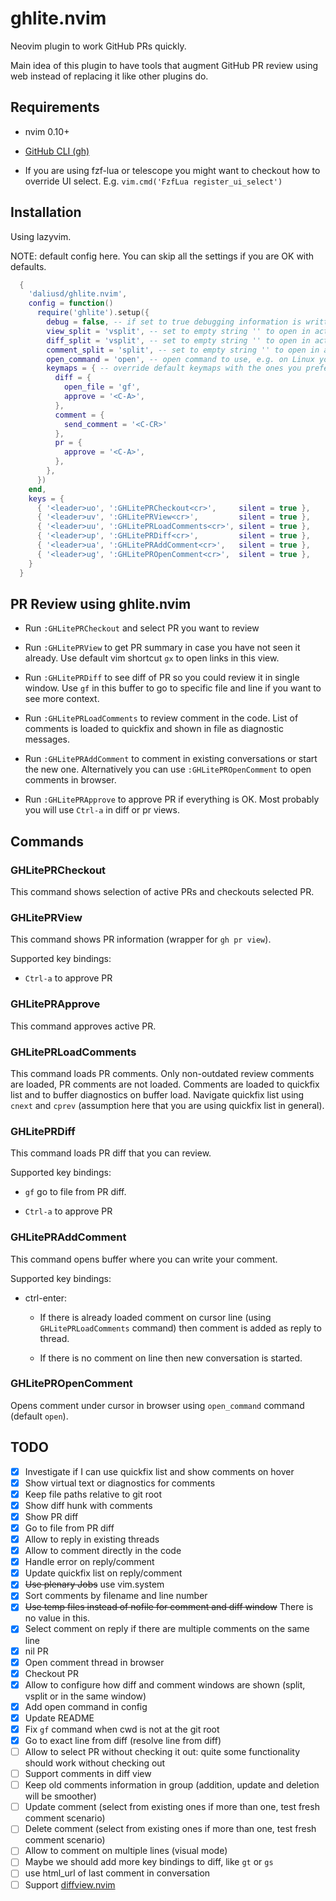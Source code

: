 # ghlite.nvim

Neovim plugin to work GitHub PRs quickly.

Main idea of this plugin to have tools that augment GitHub PR review using web
instead of replacing it like other plugins do.

## Requirements

- nvim 0.10+

- [GitHub CLI (gh)](https://cli.github.com/)

- If you are using fzf-lua or telescope you might want to checkout how to
  override UI select. E.g. `vim.cmd('FzfLua register_ui_select')`

## Installation

Using lazyvim.

NOTE: default config here. You can skip all the settings if you are OK with defaults.

```lua
  {
    'daliusd/ghlite.nvim',
    config = function()
      require('ghlite').setup({
        debug = false, -- if set to true debugging information is written to ~/.ghlite.log file
        view_split = 'vsplit', -- set to empty string '' to open in active buffer
        diff_split = 'vsplit', -- set to empty string '' to open in active buffer
        comment_split = 'split', -- set to empty string '' to open in active buffer
        open_command = 'open', -- open command to use, e.g. on Linux you might want to use xdg-open
        keymaps = { -- override default keymaps with the ones you prefer
          diff = {
            open_file = 'gf',
            approve = '<C-A>',
          },
          comment = {
            send_comment = '<C-CR>'
          },
          pr = {
            approve = '<C-A>',
          },
        },
      })
    end,
    keys = {
      { '<leader>uo', ':GHLitePRCheckout<cr>',     silent = true },
      { '<leader>uv', ':GHLitePRView<cr>',         silent = true },
      { '<leader>uu', ':GHLitePRLoadComments<cr>', silent = true },
      { '<leader>up', ':GHLitePRDiff<cr>',         silent = true },
      { '<leader>ua', ':GHLitePRAddComment<cr>',   silent = true },
      { '<leader>ug', ':GHLitePROpenComment<cr>',  silent = true },
    }
  }
```

## PR Review using ghlite.nvim

- Run `:GHLitePRCheckout` and select PR you want to review

- Run `:GHLitePRView` to get PR summary in case you have not seen it already.
  Use default vim shortcut `gx` to open links in this view.

- Run `:GHLitePRDiff` to see diff of PR so you could review it in single
  window. Use `gf` in this buffer to go to specific file and line if you want
  to see more context.

- Run `:GHLitePRLoadComments` to review comment in the code. List of comments
  is loaded to quickfix and shown in file as diagnostic messages.

- Run `:GHLitePRAddComment` to comment in existing conversations or start the
  new one. Alternatively you can use `:GHLitePROpenComment` to open comments in
  browser.

- Run `:GHLitePRApprove` to approve PR if everything is OK. Most probably you
  will use `Ctrl-a` in diff or pr views.

## Commands

### GHLitePRCheckout

This command shows selection of active PRs and checkouts selected PR.

### GHLitePRView

This command shows PR information (wrapper for `gh pr view`).

Supported key bindings:

* `Ctrl-a` to approve PR

### GHLitePRApprove

This command approves active PR.

### GHLitePRLoadComments

This command loads PR comments. Only non-outdated review comments are loaded,
PR comments are not loaded. Comments are loaded to quickfix list and to buffer
diagnostics on buffer load. Navigate quickfix list using `cnext` and `cprev`
(assumption here that you are using quickfix list in general).

### GHLitePRDiff

This command loads PR diff that you can review.

Supported key bindings:

* `gf` go to file from PR diff.

* `Ctrl-a` to approve PR

### GHLitePRAddComment

This command opens buffer where you can write your comment.

Supported key bindings:

* ctrl-enter:

    * If there is already loaded comment on cursor line (using
      `GHLitePRLoadComments` command) then comment is added as reply to thread.

    * If there is no comment on line then new conversation is started.

### GHLitePROpenComment

Opens comment under cursor in browser using `open_command` command (default
`open`).

## TODO

- [x] Investigate if I can use quickfix list and show comments on hover
- [x] Show virtual text or diagnostics for comments
- [x] Keep file paths relative to git root
- [x] Show diff hunk with comments
- [x] Show PR diff
- [x] Go to file from PR diff
- [x] Allow to reply in existing threads
- [x] Allow to comment directly in the code
- [x] Handle error on reply/comment
- [x] Update quickfix list on reply/comment
- [x] ~~Use plenary Jobs~~ use vim.system
- [x] Sort comments by filename and line number
- [x] ~~Use temp files instead of nofile for comment and diff window~~ There is no value in this.
- [x] Select comment on reply if there are multiple comments on the same line
- [x] nil PR
- [x] Open comment thread in browser
- [x] Checkout PR
- [x] Allow to configure how diff and comment windows are shown (split, vsplit or in the same window)
- [x] Add open command in config
- [x] Update README
- [x] Fix `gf` command when cwd is not at the git root
- [x] Go to exact line from diff (resolve line from diff)
- [ ] Allow to select PR without checking it out: quite some functionality
  should work without checking out
- [ ] Support comments in diff view
- [ ] Keep old comments information in group (addition, update and deletion will be smoother)
- [ ] Update comment (select from existing ones if more than one, test fresh comment scenario)
- [ ] Delete comment (select from existing ones if more than one, test fresh comment scenario)
- [ ] Allow to comment on multiple lines (visual mode)
- [ ] Maybe we should add more key bindings to diff, like `gt` or `gs`
- [ ] use html_url of last comment in conversation
- [ ] Support [diffview.nvim](https://github.com/sindrets/diffview.nvim)
